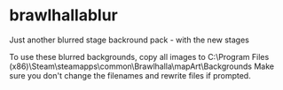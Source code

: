 # brawlhallablur
Just another blurred stage backround pack - with the new stages 


To use these blurred backgrounds, copy all images to  C:\Program Files (x86)\Steam\steamapps\common\Brawlhalla\mapArt\Backgrounds
Make sure you don't change the filenames and rewrite files if prompted.

